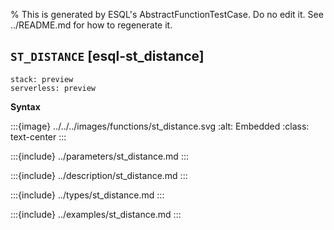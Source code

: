 % This is generated by ESQL's AbstractFunctionTestCase. Do no edit it. See ../README.md for how to regenerate it.

## `ST_DISTANCE` [esql-st_distance]
```{applies_to}
stack: preview
serverless: preview
```

**Syntax**

:::{image} ../../../images/functions/st_distance.svg
:alt: Embedded
:class: text-center
:::


:::{include} ../parameters/st_distance.md
:::

:::{include} ../description/st_distance.md
:::

:::{include} ../types/st_distance.md
:::

:::{include} ../examples/st_distance.md
:::

